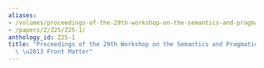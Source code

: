 ```yaml
---
aliases:
- /volumes/proceedings-of-the-29th-workshop-on-the-semantics-and-pragmatics-of-dialogue-front-matter/
- /papers/Z/Z25/Z25-1/
anthology_id: Z25-1
title: "Proceedings of the 29th Workshop on the Semantics and Pragmatics of Dialogue\
  \ \u2013 Front Matter"
---
```

